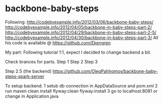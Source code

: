 # backbone-baby-steps

Following:
http://codebyexample.info/2012/03/06/backbone-baby-steps/
http://codebyexample.info/2012/04/05/backbone-in-baby-steps-part-2/
http://codebyexample.info/2012/04/29/backbone-in-baby-steps-part-2-5/
http://codebyexample.info/2012/04/30/backbone-in-baby-steps-part-3/
All his code is available @ https://github.com/Ekengren

My part:
Following tutorial 1:1, expect I decided to change backend a bit.

Check brances for parts.
Step 1
Step 2
Step 3

Step 2.5 (the backend)
https://github.com/OlegPahhomov/backbone-baby-steps-spark-server

To setup backend.
1 setub db connection in AppDataSource and pom.xml
2 run maven clean install flyway:clean flyway:install
3 go to localhost:8081 or change in Application.java